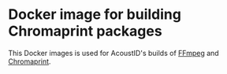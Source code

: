 # Docker image for building Chromaprint packages

This Docker images is used for AcoustID's builds of [FFmpeg](https://github.com/acoustid/ffmpeg-build) and
[Chromaprint](https://github.com/acoustid/chromaprint).
